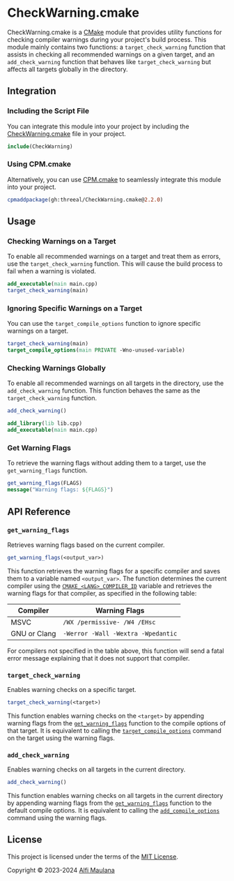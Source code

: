 # CheckWarning.cmake

CheckWarning.cmake is a [CMake](https://cmake.org) module that provides utility functions for checking compiler warnings during your project's build process.
This module mainly contains two functions: a `target_check_warning` function that assists in checking all recommended warnings on a given target, and an `add_check_warning` function that behaves like `target_check_warning` but affects all targets globally in the directory.

## Integration

### Including the Script File

You can integrate this module into your project by including the [CheckWarning.cmake](./cmake/CheckWarning.cmake) file in your project.

```cmake
include(CheckWarning)
```

### Using CPM.cmake

Alternatively, you can use [CPM.cmake](https://github.com/cpm-cmake/CPM.cmake) to seamlessly integrate this module into your project.

```cmake
cpmaddpackage(gh:threeal/CheckWarning.cmake@2.2.0)
```

## Usage

### Checking Warnings on a Target

To enable all recommended warnings on a target and treat them as errors, use the `target_check_warning` function. This will cause the build process to fail when a warning is violated.

```cmake
add_executable(main main.cpp)
target_check_warning(main)
```

### Ignoring Specific Warnings on a Target

You can use the `target_compile_options` function to ignore specific warnings on a target.

```cmake
target_check_warning(main)
target_compile_options(main PRIVATE -Wno-unused-variable)
```

### Checking Warnings Globally

To enable all recommended warnings on all targets in the directory, use the `add_check_warning` function. This function behaves the same as the `target_check_warning` function.

```cmake
add_check_warning()

add_library(lib lib.cpp)
add_executable(main main.cpp)
```

### Get Warning Flags

To retrieve the warning flags without adding them to a target, use the `get_warning_flags` function.

```cmake
get_warning_flags(FLAGS)
message("Warning flags: ${FLAGS}")
```

## API Reference

### `get_warning_flags`

Retrieves warning flags based on the current compiler.

```cmake
get_warning_flags(<output_var>)
```

This function retrieves the warning flags for a specific compiler and saves them to a variable named `<output_var>`. The function determines the current compiler using the [`CMAKE_<LANG>_COMPILER_ID`](https://cmake.org/cmake/help/v3.21/variable/CMAKE_LANG_COMPILER_ID.html) variable and retrieves the warning flags for that compiler, as specified in the following table:

| Compiler     | Warning Flags                      |
| ------------ | ---------------------------------- |
| MSVC         | `/WX /permissive- /W4 /EHsc`       |
| GNU or Clang | `-Werror -Wall -Wextra -Wpedantic` |

For compilers not specified in the table above, this function will send a fatal error message explaining that it does not support that compiler.

### `target_check_warning`

Enables warning checks on a specific target.

```cmake
target_check_warning(<target>)
```

This function enables warning checks on the `<target>` by appending warning flags from the [`get_warning_flags`](#get_warning_flags) function to the compile options of that target. It is equivalent to calling the [`target_compile_options`](https://cmake.org/cmake/help/v3.21/command/target_compile_options.html) command on the target using the warning flags.

### `add_check_warning`

Enables warning checks on all targets in the current directory.

```cmake
add_check_warning()
```

This function enables warning checks on all targets in the current directory by appending warning flags from the [`get_warning_flags`](#get_warning_flags) function to the default compile options. It is equivalent to calling the [`add_compile_options`](https://cmake.org/cmake/help/v3.21/command/add_compile_options.html) command using the warning flags.

## License

This project is licensed under the terms of the [MIT License](./LICENSE).

Copyright © 2023-2024 [Alfi Maulana](https://github.com/threeal)
